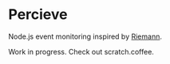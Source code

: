 # Percieve

Node.js event monitoring inspired by [Riemann](http://riemann.io).

Work in progress. Check out scratch.coffee.
